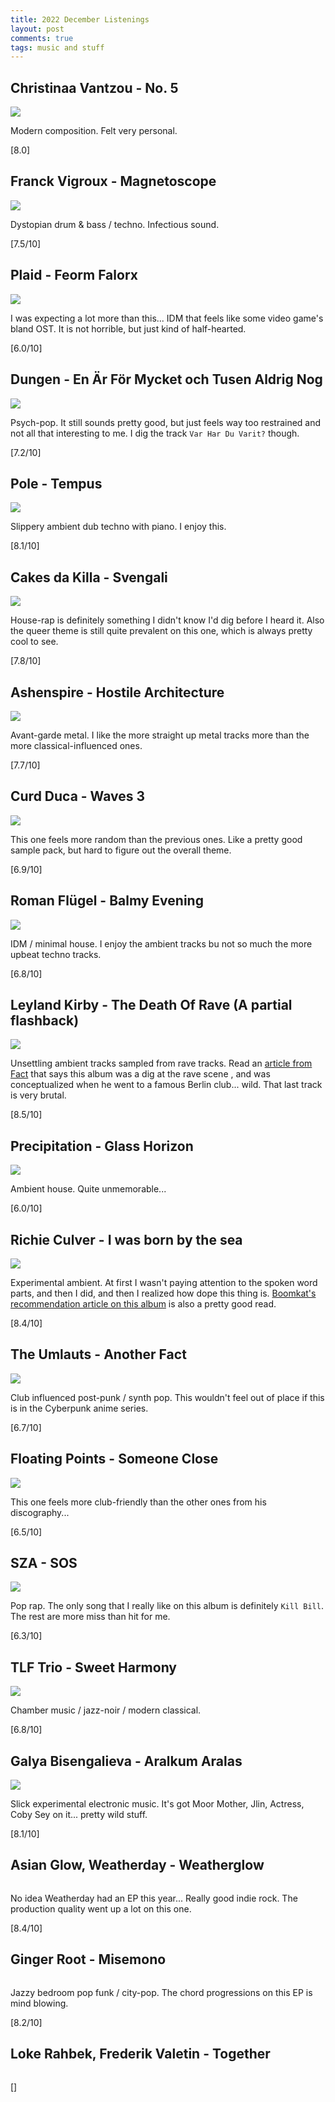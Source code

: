 ```yaml
---
title: 2022 December Listenings
layout: post
comments: true
tags: music and stuff
---
```


## Christinaa Vantzou - No. 5

  ![](https://f4.bcbits.com/img/a1468377957_16.jpg)

  Modern composition. Felt very personal.

  [8.0]

## Franck Vigroux - Magnetoscope

  ![](https://f4.bcbits.com/img/a0117979587_16.jpg)

  Dystopian drum & bass / techno. Infectious sound.

  [7.5/10]

## Plaid - Feorm Falorx

  ![](https://f4.bcbits.com/img/a1955552146_16.jpg)

  I was expecting a lot more than this... IDM that feels like some video game's bland OST. It is not horrible, but just kind of half-hearted.

  [6.0/10]

## Dungen - En Är För Mycket och Tusen Aldrig Nog

  ![](https://f4.bcbits.com/img/a1429532175_16.jpg)

  Psych-pop. It still sounds pretty good, but just feels way too restrained and not all that interesting to me. I dig the track `Var Har Du Varit?` though.

  [7.2/10]

## Pole - Tempus

  ![](https://f4.bcbits.com/img/a1292958939_16.jpg)

  Slippery ambient dub techno with piano. I enjoy this.

  [8.1/10]

## Cakes da Killa - Svengali

  ![](https://f4.bcbits.com/img/a3379754975_16.jpg)

  House-rap is definitely something I didn't know I'd dig before I heard it. Also the queer theme is still quite prevalent on this one, which is always pretty cool to see.

  [7.8/10]

## Ashenspire - Hostile Architecture

  ![](https://f4.bcbits.com/img/a0719030390_16.jpg)

  Avant-garde metal. I like the more straight up metal tracks more than the more classical-influenced ones.

  [7.7/10]

## Curd Duca - Waves 3

  ![](https://f4.bcbits.com/img/a2332883899_16.jpg)

  This one feels more random than the previous ones. Like a pretty good sample pack, but hard to figure out the overall theme.

  [6.9/10]

## Roman Flügel - Balmy Evening

  ![](https://f4.bcbits.com/img/a0157255654_16.jpg)

  IDM / minimal house. I enjoy the ambient tracks bu not so much the more upbeat techno tracks.

  [6.8/10]

## Leyland Kirby - The Death Of Rave (A partial flashback)

  ![](https://f4.bcbits.com/img/a1960744180_16.jpg)

  Unsettling ambient tracks sampled from rave tracks. Read an [article from Fact](https://www.factmag.com/2014/06/10/vvm-the-death-of-rave-a-partial-flashback/) that says this album was a dig at the rave scene , and was conceptualized when he went to a famous Berlin club... wild. That last track is very brutal.

  [8.5/10]

## Precipitation - Glass Horizon

  ![](https://f4.bcbits.com/img/a2151419550_16.jpg)

  Ambient house. Quite unmemorable...

  [6.0/10]

## Richie Culver - I was born by the sea

  ![](https://f4.bcbits.com/img/a4248256935_16.jpg)

  Experimental ambient. At first I wasn't paying attention to the spoken word parts, and then I did, and then I realized how dope this thing is. [Boomkat's recommendation article on this album](https://boomkat.com/products/i-was-born-by-the-sea) is also a pretty good read. 

  [8.4/10]

## The Umlauts - Another Fact

  ![](https://f4.bcbits.com/img/a2942429492_16.jpg)

  Club influenced post-punk / synth pop. This wouldn't feel out of place if this is in the Cyberpunk anime series.

  [6.7/10]

## Floating Points - Someone Close

  ![](https://f4.bcbits.com/img/a0142746980_16.jpg)

  This one feels more club-friendly than the other ones from his discography...

  [6.5/10]

## SZA - SOS

  ![](https://i.scdn.co/image/ab67616d0000b27370dbc9f47669d120ad874ec1)

  Pop rap. The only song that I really like on this album is definitely `Kill Bill`. The rest are more miss than hit for me.

  [6.3/10]

## TLF Trio - Sweet Harmony

  ![](https://f4.bcbits.com/img/a1608211832_16.jpg)

  Chamber music / jazz-noir / modern classical.

  [6.8/10]

## Galya Bisengalieva - Aralkum Aralas

  ![](https://f4.bcbits.com/img/a3544094605_16.jpg)

  Slick experimental electronic music. It's got Moor Mother, Jlin, Actress, Coby Sey on it... pretty wild stuff.

  [8.1/10]

## Asian Glow, Weatherday - Weatherglow

  ![]()

  No idea Weatherday had an EP this year... Really good indie rock. The production quality went up a lot on this one.

  [8.4/10]

## Ginger Root - Misemono

  ![]()

  Jazzy bedroom pop funk / city-pop. The chord progressions on this EP is mind blowing.

  [8.2/10]

## Loke Rahbek, Frederik Valetin - Together

  ![]()

  []
